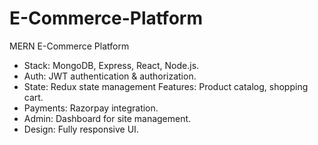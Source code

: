 # E-Commerce-Platform

MERN E-Commerce Platform

- Stack: MongoDB, Express, React, Node.js.
- Auth: JWT authentication &amp; authorization.
- State: Redux state management Features: Product catalog, shopping cart.
- Payments: Razorpay integration.
- Admin: Dashboard for site management.
- Design: Fully responsive UI.
